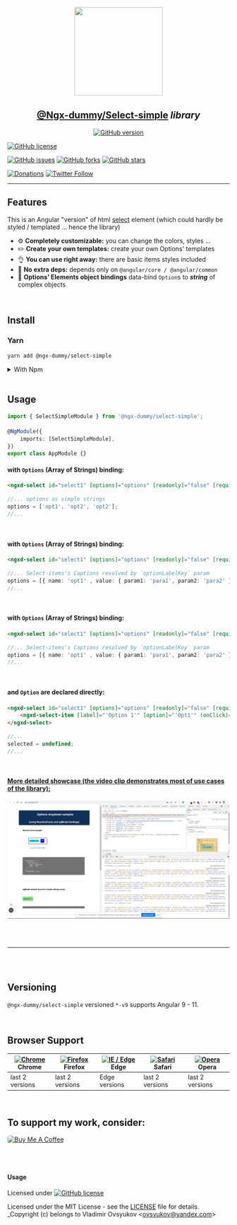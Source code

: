 <center>
  <a href="https://www.npmjs.com/package/@ngx-dummy/accordion-simple" target="_blank">
    <p align="center">
      <img src="https://avatars3.githubusercontent.com/u/62136587?s=400&u=4580be0183d1496d982253d3a0d803de82465626&v=4" width="200" height="200" />
    </p>
  </a>
  <h2 align="center"><b style="color: teal;"><a href="https://www.npmjs.com/package/@ngx-dummy/select-simple" target="_blank">@Ngx-dummy/Select-simple</a></b> <i>library</i></h2>

[![GitHub version](https://badge.fury.io/gh/ngx-dummy%2Fselect-simple.svg)](https://badge.fury.io/gh/ngx-dummy%2Fselect-simple)

</center>

[![GitHub license](https://img.shields.io/github/license/ngx-dummy/select-simple)](https://github.com/ngx-dummy/select-simple/blob/main/LICENSE)

[![GitHub issues](https://img.shields.io/github/issues/ngx-dummy/select-simple)](https://github.com/ngx-dummy/select-simple/issues)
[![GitHub forks](https://img.shields.io/github/forks/ngx-dummy/select-simple)](https://github.com/ngx-dummy/select-simple/network)
[![GitHub stars](https://img.shields.io/github/stars/ngx-dummy/select-simple)](https://github.com/ngx-dummy/select-simple/stargazers)

<!--

[![Twitter](https://img.shields.io/twitter/url?style=social)](https://twitter.com/intent/tweet?text=Wow:&url=https%3A%2F%2Fgithub.com%2Fngx-dummy%2Fselect-simple) -->

[![Donations](https://img.shields.io/badge/Donate-PayPal-green.svg)](https://paypal.me/ovsyukov)
[![Twitter Follow](https://img.shields.io/twitter/follow/OvsyukovV.svg?style=social)](https://twitter.com/OvsyukovV)

---

## Features

This is an Angular "version" of html [select](https://developer.mozilla.org/en-US/docs/Web/HTML/Element/select) element (which could hardly be styled / templated ... hence the library)

- :gear: **Completely customizable:** you can change the colors, styles ...
- :pencil2: **Create your own templates:** create your own Options' templates
- :ok_hand: **You can use right away:** there are basic items styles included
- :rocket: **No extra deps:** depends only on `@angular/core / @angular/common`
- :satellite: **Options' Elements object bindings** data-bind `Option`s to **_string_** of complex objects

<br/>

## Install

### Yarn

```bash
yarn add @ngx-dummy/select-simple
```

<details closed>
<summary>With Npm</summary>

```bash
npm install -save @ngx-dummy/select-simple@0.0.1-v9
```

</details>

<br/>

## Usage

```ts
import { SelectSimpleModule } from '@ngx-dummy/select-simple';

@NgModule({
	imports: [SelectSimpleModule],
})
export class AppModule {}
```

#### with `Options` (Array of Strings) binding:

```html
<ngxd-select id="select1" [options]="options" [readonly]="false" [required]="true" [none]="true" formControlName="selector" placeholder="Select a City"></ngxd-select>
```

```ts
//... options as simple strings
options = ['opt1', 'opt2', 'opt2'];
//...
```

<br />

#### with `Options` (Array of Strings) binding:

```html
<ngxd-select id="select1" [options]="options" [readonly]="false" [required]="true" [none]="true" formControlName="selector" placeholder="Select a City" optionLabelKey="name"></ngxd-select>
```

```ts
//... Select-items's Captions resolved by `optionLabelKey` param
options = [{ name: 'opt1' , value: { param1: 'para1', param2: 'para2' } }, ...];
//...
```

<br />

#### with `Options` (Array of Strings) binding:

```html
<ngxd-select id="select1" [options]="options" [readonly]="false" [required]="true" [none]="true" formControlName="selector" placeholder="Select a City" optionLabelKey="name"></ngxd-select>
```

```ts
//... Select-items's Captions resolved by `optionLabelKey` param
options = [{ name: 'opt1' , value: { param1: 'para1', param2: 'para2' } }, ...];
//...
```

<br />

#### and `Option` are declared directly:

```html
<ngxd-select id="select1" [options]="options" [readonly]="false" [required]="true" [none]="true" formControlName="selector" placeholder="Select a City" optionLabelKey="name">
	<ngxd-select-item [label]="'Option 1'" [option]="'Opt1'" (onClick)="selected = $event"></ngxd-select-item>
</ngxd-select>
```

```ts
//...
selected = undefined;
//...
```

<br />

#### [More detailed showcase (the video clip demonstrates most of use cases of the library):](https://vimeo.com/579375725/749b80e96c)

<center>

[![Using @ngx-dummy/select-simple](https://raw.githubusercontent.com/ngx-dummy/select-simple/v9/docs/Select-simple-usage.png)](https://vimeo.com/579375725/749b80e96c)

</center>

<br />
<br />

---

<br />
<br />

## Versioning

`@ngx-dummy/select-simple` versioned `*-v9` supports Angular 9 - 11.

<br />

## Browser Support

| [<img src="https://raw.githubusercontent.com/alrra/browser-logos/master/src/chrome/chrome_48x48.png" alt="Chrome" width="24px" height="24px" />](http://godban.github.io/browsers-support-badges/)</br>Chrome | [<img src="https://raw.githubusercontent.com/alrra/browser-logos/master/src/firefox/firefox_48x48.png" alt="Firefox" width="24px" height="24px" />](http://godban.github.io/browsers-support-badges/)</br>Firefox | [<img src="https://raw.githubusercontent.com/alrra/browser-logos/master/src/edge/edge_48x48.png" alt="IE / Edge" width="24px" height="24px" />](http://godban.github.io/browsers-support-badges/)</br>Edge | [<img src="https://raw.githubusercontent.com/alrra/browser-logos/master/src/safari/safari_48x48.png" alt="Safari" width="24px" height="24px" />](http://godban.github.io/browsers-support-badges/)</br>Safari | [<img src="https://raw.githubusercontent.com/alrra/browser-logos/master/src/opera/opera_48x48.png" alt="Opera" width="24px" height="24px" />](http://godban.github.io/browsers-support-badges/)</br>Opera |
| ------------------------------------------------------------------------------------------------------------------------------------------------------------------------------------------------------------- | ----------------------------------------------------------------------------------------------------------------------------------------------------------------------------------------------------------------- | ---------------------------------------------------------------------------------------------------------------------------------------------------------------------------------------------------------- | ------------------------------------------------------------------------------------------------------------------------------------------------------------------------------------------------------------- | --------------------------------------------------------------------------------------------------------------------------------------------------------------------------------------------------------- |
| last 2 versions                                                                                                                                                                                               | last 2 versions                                                                                                                                                                                                   | Edge versions                                                                                                                                                                                              | last 2 versions                                                                                                                                                                                               | last 2 versions                                                                                                                                                                                           |

<br />

## To support my work, consider:

<a href="https://www.buymeacoffee.com/vovan_super" target="_blank"><img src="https://cdn.buymeacoffee.com/buttons/default-green.png" alt="Buy Me A Coffee" height="40" width="140" style="border-radius: 5px;"></a>

<br/>
<br />

#### Usage

Licensed under
[![GitHub license](https://img.shields.io/github/license/ngx-dummy/select-simple)](https://github.com/ngx-dummy/select-simple/blob/main/LICENSE)

Licensed under the MIT License - see the [LICENSE](LICENSE) file for details.
\_Copyright (c) belongs to Vladimir Ovsyukov <<ovsyukov@yandex.com>>
